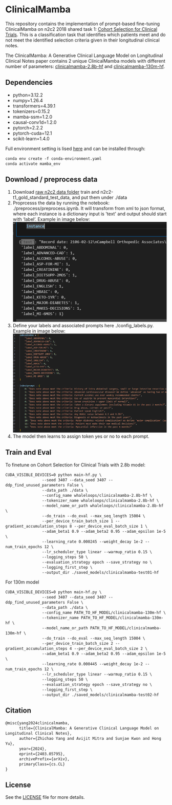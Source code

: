 # ClinicalMamba

This repository contains the implementation of prompt-based fine-tuning ClinicalMamba on n2c2 2018 shared task 1: [Cohort Selection for Clinical Trials](https://www.semanticscholar.org/paper/Cohort-selection-for-clinical-trials%3A-n2c2-2018-1-Stubbs-Filannino/29dfdb6bf2b44ea57525a6b89b72cb74413fb5a5). 
This is a classification task that identifies which patients meet and do not meet the identified selection criteria given in their longitudinal clinical notes.

The ClinicalMamba: A Generative Clinical Language Model on Longitudinal Clinical Notes paper contains 2 unique ClinicalMamba models with different number of parameters: [clinicalmamba-2.8b-hf](https://huggingface.co/whaleloops/clinicalmamba-2.8b-hf) and [clinicalmamba-130m-hf](https://huggingface.co/whaleloops/clinicalmamba-130m-hf).


## Dependencies

* python=3.12.2
* numpy=1.26.4
* transformers=4.39.1
* tokenizers=0.15.2
* mamba-ssm=1.2.0
* causal-conv1d=1.2.0
* pytorch=2.2.2
* pytorch-cuda=12.1
* scikit-learn=1.4.0 

Full environment setting is lised [here](conda-environment.yaml) and can be installed through:

```
conda env create -f conda-environment.yaml
conda activate mamba_env
```

## Download / preprocess data
1. Download [raw n2c2 data folder](https://portal.dbmi.hms.harvard.edu/projects/n2c2-nlp/) train and n2c2-t1_gold_standard_test_data, and put them under ./data
2. Proprcesss the data by running the notebook: ./preprocess/preprocess.ipynb. It will transform from xml to json format, where each instance is a dictionary input is 'text' and output should start with ‘label’. Example in image below:
![](image/image2024-2-20_11-57-14.png)
3. Define your labels and associated prompts here ./config_labels.py. Example in image below:
![](image/image2024-2-20_12-20-21.png)
4. The model then learns to assign token yes or no to each prompt.



## Train and Eval

To finetune on Cohort Selection for Clinical Trials with 2.8b model:
```
CUDA_VISIBLE_DEVICES=0 python main-hf.py \
                --seed 3407 --data_seed 3407 --ddp_find_unused_parameters False \
                --data_path ./data \
                --config_name whaleloops/clinicalmamba-2.8b-hf \
                --tokenizer_name whaleloops/clinicalmamba-2.8b-hf \
                --model_name_or_path whaleloops/clinicalmamba-2.8b-hf \
                --do_train --do_eval --max_seq_length 15004 \
                --per_device_train_batch_size 1 --gradient_accumulation_steps 8 --per_device_eval_batch_size 1 \
                --adam_beta1 0.9 --adam_beta2 0.95 --adam_epsilon 1e-5  \
                --learning_rate 0.000245 --weight_decay 1e-2 --num_train_epochs 12 \
                --lr_scheduler_type linear --warmup_ratio 0.15 \
                --logging_steps 50 \
                --evaluation_strategy epoch --save_strategy no \
                --logging_first_step \
                --output_dir ./saved_models/clinicalmamba-test01-hf
```


For 130m model
```
CUDA_VISIBLE_DEVICES=0 python main-hf.py \
                --seed 3407 --data_seed 3407 --ddp_find_unused_parameters False \
                --data_path ./data \
                --config_name PATH_TO_HF_MODEL/clinicalmamba-130m-hf \
                --tokenizer_name PATH_TO_HF_MODEL/clinicalmamba-130m-hf \
                --model_name_or_path PATH_TO_HF_MODEL/clinicalmamba-130m-hf \
                --do_train --do_eval --max_seq_length 15004 \
                --per_device_train_batch_size 2 --gradient_accumulation_steps 4 --per_device_eval_batch_size 2 \
                --adam_beta1 0.9 --adam_beta2 0.95 --adam_epsilon 1e-5  \
                --learning_rate 0.000445 --weight_decay 1e-2 --num_train_epochs 12 \
                --lr_scheduler_type linear --warmup_ratio 0.15 \
                --logging_steps 50 \
                --evaluation_strategy epoch --save_strategy no \
                --logging_first_step \
                --output_dir ./saved_models/clinicalmamba-test02-hf
```


## Citation
```
@misc{yang2024clinicalmamba,
      title={ClinicalMamba: A Generative Clinical Language Model on Longitudinal Clinical Notes}, 
      author={Zhichao Yang and Avijit Mitra and Sunjae Kwon and Hong Yu},
      year={2024},
      eprint={2403.05795},
      archivePrefix={arXiv},
      primaryClass={cs.CL}
}
```

## License

See the [LICENSE](LICENSE) file for more details.
